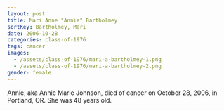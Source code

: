 ```yaml
---
layout: post
title: Mari Anne "Annie" Bartholmey
sortKey: Bartholmey, Mari
date: 2006-10-28
categories: class-of-1976
tags: cancer
images:
  - /assets/class-of-1976/mari-a-bartholmey-1.png
  - /assets/class-of-1976/mari-a-bartholmey-2.png
gender: female
---
```

Annie, aka Annie Marie Johnson, died of cancer on October 28, 2006, in Portland, OR.  She was 48 years old.